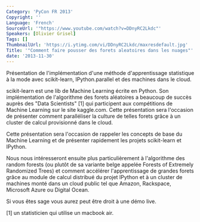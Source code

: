 ```yaml
---
Category: 'PyCon FR 2013'
Copyright: ''
Language: 'French'
SourceUrl: '"https://www.youtube.com/watch?v=DDnyRC2Lkdc"'
Speakers: [Olivier Grisel]
Tags: []
ThumbnailUrl: 'https://i.ytimg.com/vi/DDnyRC2Lkdc/maxresdefault.jpg'
Title: '"Comment faire pousser des forets aleatoires dans les nuages"'
date: '2013-11-30'
---
```

Présentation de l'implémentation d'une méthode d'apprentissage statistique à la mode avec scikit-learn, IPython.parallel et des machines dans le cloud.

scikit-learn est une lib de Machine Learning écrite en Python. Son implémentation de l'algorithme des forets aléatoires a beaucoup de succès auprès des "Data Scientists" [1] qui participent aux compétitions de Machine Learning sur le site kaggle.com. Cette présentation sera l'occasion de présenter comment paralléliser la culture de telles forets grâce à un cluster de calcul provisionné dans le cloud.

Cette présentation sera l'occasion de rappeler les concepts de base du Machine Learning et de présenter rapidement les projets scikit-learn et IPython.

Nous nous intéresseront ensuite plus particulièrement à l'algorithme des random forests (ou plutôt de sa variante belge appelée Forests of Extremely Randomized Trees) et comment accélérer l'apprentissage de grandes forets grâce au module de calcul distribué du projet IPython et à un cluster de machines monté dans un cloud public tel que Amazon, Rackspace, Microsoft Azure ou Digital Ocean.

Si vous êtes sage vous aurez peut être droit à une démo live.

[1] un statisticien qui utilise un macbook air.
